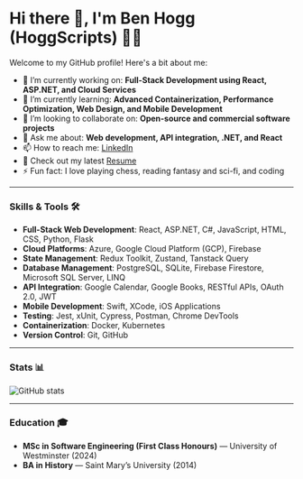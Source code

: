 # Hi there 👋, I'm Ben Hogg (HoggScripts) 👨‍💻

Welcome to my GitHub profile! Here's a bit about me:

- 🔭 I’m currently working on: **Full-Stack Development using React, ASP.NET, and Cloud Services**
- 🌱 I’m currently learning: **Advanced Containerization, Performance Optimization, Web Design, and Mobile Development**
- 👯 I’m looking to collaborate on: **Open-source and commercial software projects**
- 💬 Ask me about: **Web development, API integration, .NET, and React**
- 📫 How to reach me: [LinkedIn](https://www.linkedin.com/in/ben-hogg-a1471b308)
- 📝 Check out my latest [Resume](./BenHoggResume3.pdf)
- ⚡ Fun fact: I love playing chess, reading fantasy and sci-fi, and coding

---

### Skills & Tools 🛠

- **Full-Stack Web Development**: React, ASP.NET, C#, JavaScript, HTML, CSS, Python, Flask
- **Cloud Platforms**: Azure, Google Cloud Platform (GCP), Firebase
- **State Management**: Redux Toolkit, Zustand, Tanstack Query
- **Database Management**: PostgreSQL, SQLite, Firebase Firestore, Microsoft SQL Server, LINQ
- **API Integration**: Google Calendar, Google Books, RESTful APIs, OAuth 2.0, JWT
- **Mobile Development**: Swift, XCode, iOS Applications
- **Testing**: Jest, xUnit, Cypress, Postman, Chrome DevTools
- **Containerization**: Docker, Kubernetes
- **Version Control**: Git, GitHub

---

### Stats 📊

![GitHub stats](https://github-readme-stats.vercel.app/api?username=HoggScripts&show_icons=true)

---

### Education 🎓

- **MSc in Software Engineering (First Class Honours)** — University of Westminster (2024)
- **BA in History** — Saint Mary’s University (2014)
